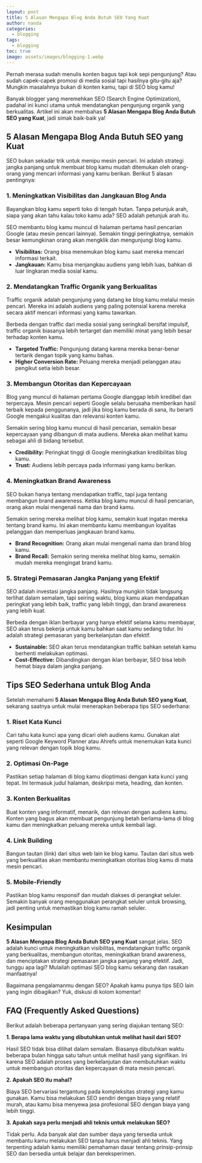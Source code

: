 ```yaml
---
layout: post
title: 5 Alasan Mengapa Blog Anda Butuh SEO Yang Kuat
author: nanda
categories:
  - blogging
tags:
  - blogging
toc: true
image: assets/images/blogging-1.webp
---
```



Pernah merasa sudah menulis konten bagus tapi kok sepi pengunjung? Atau sudah capek-capek promosi di media sosial tapi hasilnya gitu-gitu aja? Mungkin masalahnya bukan di konten kamu, tapi di SEO blog kamu!

Banyak blogger yang meremehkan SEO (Search Engine Optimization), padahal ini kunci utama untuk mendatangkan pengunjung organik yang berkualitas. Artikel ini akan membahas **5 Alasan Mengapa Blog Anda Butuh SEO yang Kuat**, jadi simak baik-baik ya!

## 5 Alasan Mengapa Blog Anda Butuh SEO yang Kuat

SEO bukan sekadar trik untuk menipu mesin pencari. Ini adalah strategi jangka panjang untuk membuat blog kamu mudah ditemukan oleh orang-orang yang mencari informasi yang kamu berikan. Berikut 5 alasan pentingnya:

### 1\. Meningkatkan Visibilitas dan Jangkauan Blog Anda

Bayangkan blog kamu seperti toko di tengah hutan. Tanpa petunjuk arah, siapa yang akan tahu kalau toko kamu ada? SEO adalah petunjuk arah itu.

SEO membantu blog kamu muncul di halaman pertama hasil pencarian Google (atau mesin pencari lainnya). Semakin tinggi peringkatnya, semakin besar kemungkinan orang akan mengklik dan mengunjungi blog kamu.

- **Visibilitas:** Orang bisa menemukan blog kamu saat mereka mencari informasi terkait.
- **Jangkauan:** Kamu bisa menjangkau audiens yang lebih luas, bahkan di luar lingkaran media sosial kamu.

### 2\. Mendatangkan Traffic Organik yang Berkualitas

Traffic organik adalah pengunjung yang datang ke blog kamu melalui mesin pencari. Mereka ini adalah audiens yang paling potensial karena mereka secara aktif mencari informasi yang kamu tawarkan.

Berbeda dengan traffic dari media sosial yang seringkali bersifat impulsif, traffic organik biasanya lebih tertarget dan memiliki minat yang lebih besar terhadap konten kamu.

- **Targeted Traffic:** Pengunjung datang karena mereka benar-benar tertarik dengan topik yang kamu bahas.
- **Higher Conversion Rate:** Peluang mereka menjadi pelanggan atau pengikut setia lebih besar.

### 3\. Membangun Otoritas dan Kepercayaan

Blog yang muncul di halaman pertama Google dianggap lebih kredibel dan terpercaya. Mesin pencari seperti Google selalu berusaha memberikan hasil terbaik kepada penggunanya, jadi jika blog kamu berada di sana, itu berarti Google mengakui kualitas dan relevansi konten kamu.

Semakin sering blog kamu muncul di hasil pencarian, semakin besar kepercayaan yang dibangun di mata audiens. Mereka akan melihat kamu sebagai ahli di bidang tersebut.

- **Credibility:** Peringkat tinggi di Google meningkatkan kredibilitas blog kamu.
- **Trust:** Audiens lebih percaya pada informasi yang kamu berikan.

### 4\. Meningkatkan Brand Awareness

SEO bukan hanya tentang mendapatkan traffic, tapi juga tentang membangun brand awareness. Ketika blog kamu muncul di hasil pencarian, orang akan mulai mengenali nama dan brand kamu.

Semakin sering mereka melihat blog kamu, semakin kuat ingatan mereka tentang brand kamu. Ini akan membantu kamu membangun loyalitas pelanggan dan memperluas jangkauan brand kamu.

- **Brand Recognition:** Orang akan mulai mengenali nama dan brand blog kamu.
- **Brand Recall:** Semakin sering mereka melihat blog kamu, semakin mudah mereka mengingat brand kamu.

### 5\. Strategi Pemasaran Jangka Panjang yang Efektif

SEO adalah investasi jangka panjang. Hasilnya mungkin tidak langsung terlihat dalam semalam, tapi seiring waktu, blog kamu akan mendapatkan peringkat yang lebih baik, traffic yang lebih tinggi, dan brand awareness yang lebih kuat.

Berbeda dengan iklan berbayar yang hanya efektif selama kamu membayar, SEO akan terus bekerja untuk kamu bahkan saat kamu sedang tidur. Ini adalah strategi pemasaran yang berkelanjutan dan efektif.

- **Sustainable:** SEO akan terus mendatangkan traffic bahkan setelah kamu berhenti melakukan optimasi.
- **Cost-Effective:** Dibandingkan dengan iklan berbayar, SEO bisa lebih hemat biaya dalam jangka panjang.

## Tips SEO Sederhana untuk Blog Anda

Setelah memahami **5 Alasan Mengapa Blog Anda Butuh SEO yang Kuat**, sekarang saatnya untuk mulai menerapkan beberapa tips SEO sederhana:

### 1\. Riset Kata Kunci

Cari tahu kata kunci apa yang dicari oleh audiens kamu. Gunakan alat seperti Google Keyword Planner atau Ahrefs untuk menemukan kata kunci yang relevan dengan topik blog kamu.

### 2\. Optimasi On-Page

Pastikan setiap halaman di blog kamu dioptimasi dengan kata kunci yang tepat. Ini termasuk judul halaman, deskripsi meta, heading, dan konten.

### 3\. Konten Berkualitas

Buat konten yang informatif, menarik, dan relevan dengan audiens kamu. Konten yang bagus akan membuat pengunjung betah berlama-lama di blog kamu dan meningkatkan peluang mereka untuk kembali lagi.

### 4\. Link Building

Bangun tautan (link) dari situs web lain ke blog kamu. Tautan dari situs web yang berkualitas akan membantu meningkatkan otoritas blog kamu di mata mesin pencari.

### 5\. Mobile-Friendly

Pastikan blog kamu responsif dan mudah diakses di perangkat seluler. Semakin banyak orang menggunakan perangkat seluler untuk browsing, jadi penting untuk memastikan blog kamu ramah seluler.

## Kesimpulan

**5 Alasan Mengapa Blog Anda Butuh SEO yang Kuat** sangat jelas. SEO adalah kunci untuk meningkatkan visibilitas, mendatangkan traffic organik yang berkualitas, membangun otoritas, meningkatkan brand awareness, dan menciptakan strategi pemasaran jangka panjang yang efektif. Jadi, tunggu apa lagi? Mulailah optimasi SEO blog kamu sekarang dan rasakan manfaatnya!

Bagaimana pengalamanmu dengan SEO? Apakah kamu punya tips SEO lain yang ingin dibagikan? Yuk, diskusi di kolom komentar!

## FAQ (Frequently Asked Questions)

Berikut adalah beberapa pertanyaan yang sering diajukan tentang SEO:

**1\. Berapa lama waktu yang dibutuhkan untuk melihat hasil dari SEO?**

Hasil SEO tidak bisa dilihat dalam semalam. Biasanya dibutuhkan waktu beberapa bulan hingga satu tahun untuk melihat hasil yang signifikan. Ini karena SEO adalah proses yang berkelanjutan dan membutuhkan waktu untuk membangun otoritas dan kepercayaan di mata mesin pencari.

**2\. Apakah SEO itu mahal?**

Biaya SEO bervariasi tergantung pada kompleksitas strategi yang kamu gunakan. Kamu bisa melakukan SEO sendiri dengan biaya yang relatif murah, atau kamu bisa menyewa jasa profesional SEO dengan biaya yang lebih tinggi.

**3\. Apakah saya perlu menjadi ahli teknis untuk melakukan SEO?**

Tidak perlu. Ada banyak alat dan sumber daya yang tersedia untuk membantu kamu melakukan SEO tanpa harus menjadi ahli teknis. Yang terpenting adalah kamu memiliki pemahaman dasar tentang prinsip-prinsip SEO dan bersedia untuk belajar dan bereksperimen.

